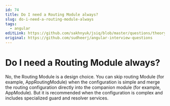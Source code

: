 ```yaml
---
id: 74
title: Do I need a Routing Module always?
slug: do-i-need-a-routing-module-always
tags:
  - angular
editLink: https://github.com/sakhnyuk/jsiq/blob/master/questions/theory/angular/74.md
original: https://github.com/sudheerj/angular-interview-questions
---
```


# Do I need a Routing Module always?

No, the Routing Module is a design choice. You can skip routing Module (for example, AppRoutingModule) when the configuration is simple and merge the routing configuration directly into the companion module (for example, AppModule). But it is recommended when the configuration is complex and includes specialized guard and resolver services.
